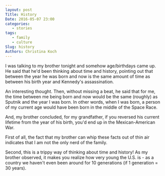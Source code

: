 ```yaml
---
layout: post
Title: History
Date: 2016-05-07 23:00
categories: 
   - stories
tags: 
   - family
   - culture
Slug: history
Authors: Christina Koch
---
```


I was talking to my brother tonight and somehow age/birthdays came up.  He 
said that he'd been thinking about time and history, pointing out that between 
the year he was born and now is the same amount of time as between his birth 
year and Kennedy's assassination.  

An interesting thought.  Then, without missing a beat, he said that for me, 
the time between me being born and now would be the same (roughly) as 
Sputnik and the year I was born.  In other words, when I was born, a person 
of my current age would have been born in the middle of the Space Race.  

And, my brother concluded, for my grandfather,
if you reversed his current lifetime from the 
year of his birth, you'd end up in the Mexican-American War.  

First of all, the fact that my brother can whip these facts out of thin 
air indicates that I am not the only nerd of the family.  

Second, this is a trippy way of thinking about time 
and history!  As my brother observed, it makes you realize how 
very young the U.S. is - as a country we haven't even been around for 
10 generations (if 1 generation = 30 years).  